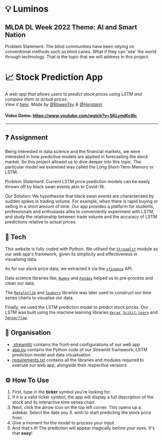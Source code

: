 # 💡 Luminos
## MLDA DL Week 2022 Theme: AI and Smart Nation

Problem Statement: The blind communities have been relying on conventional methods such as blind canes. What if they can 'see' the world through technology. That is the topic that we will address in this project.


# 📈 Stock Prediction App
*A web app that allows users to predict stock prices using LSTM and compare them to actual prices.* <br>
*View it [here](https://share.streamlit.io/rowentey/stock-price/main/app.py). Made by [@RowenTey](https://github.com/RowenTey) & [@Horstann](https://github.com/Horstann)*

#### Video Demo: https://www.youtube.com/watch?v=SKLymjKc8Ic

---

## ❓ Assignment

Being interested in data science and the financial markets, we were interested in how predictive models are applied in forecasting the stock market. So this project allowed us to dive deeper into this topic. The particular model we examined was called the Long Short-Term Memory or LSTM.

*Problem Statement*: Current LSTM price prediction models can be easily thrown off by black swan events akin to Covid-19.

*Our Solution*: We hypothesise that black swan events are characterised by sudden spikes in trading volume. For example, when there is rapid buying or selling in a short amount of time. Our app provides a platform for students, professionals and enthusiasts alike to conveniently experiment with LSTM, and study the relationship between trade volume and the accuracy of LSTM predictions relative to actual prices.

## 🧪 Tech

This website is fully coded with Python. We utilised the [`Streamlit`](https://streamlit.io/) module as our web app's framework, given its simplicity and effectiveness in visualising data.

As for our stock price data, we extracted it via the [`yfinance`](https://pypi.org/project/yfinance/) API.

Data science libraries like, [`Numpy`](https://numpy.org/) and [`Pandas`](https://pandas.pydata.org/) helped us to pre-process and clean our data.

The [`Matplotlib`](https://matplotlib.org/) and [`Seaborn`](https://seaborn.pydata.org/) libraries was later used to construct our time series charts to visualise our data.

Finally, we used the LSTM prediction model to predict stock prices. Our LSTM was built using the machine learning libraries [`Keras`](https://keras.io/), [`Scikit-learn`](https://scikit-learn.org/stable/) and [`Tensorflow`](https://www.tensorflow.org/).


## 📁 Organisation

- [.streamlit/](https://github.com/Horstann/Stock-Prediction-App/tree/main/.streamlit) contains the front-end configurations of our web app
- [app.py](https://github.com/Horstann/Stock-Prediction-App/blob/main/app.py) contains the Python code of our Streamlit framework, LSTM prediction model and data visualisation
- [requirements.txt](https://github.com/Horstann/Stock-Prediction-App/blob/main/requirements.txt) contains all the libraries and modules required to execute our web app, alongside their respective versions

## ⚙ How To Use
1. First, type in the **ticker** symbol you're looking for.
2. If it is a valid ticker symbol, the app will display a full description of the stock and its interactive time series chart.
3. Next, click the arrow icon on the top left corner. This opens up a sidebar. Select the date you 3. wish to start predicting the stock price from.
4. Give a moment for the model to process your input.
5. And that's it! The prediction will appear magically before your eyes. It's that **easy**!
